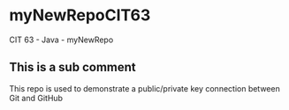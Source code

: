 # myNewRepoCIT63
CIT 63 - Java - myNewRepo
## This is a sub comment

This repo is used to demonstrate a public/private key connection between Git and GitHub
